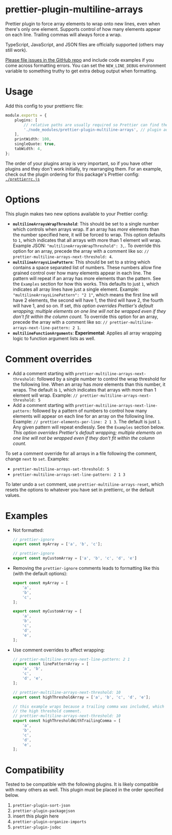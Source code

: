 # prettier-plugin-multiline-arrays

Prettier plugin to force array elements to wrap onto new lines, even when there's only one element. Supports control of how many elements appear on each line. Trailing commas will always force a wrap.

TypeScript, JavaScript, and JSON files are officially supported (others may still work).

[Please file issues in the GitHub repo](https://github.com/electrovir/prettier-plugin-multiline-arrays/issues/new) and include code examples if you come across formatting errors. You can set the `NEW_LINE_DEBUG` environment variable to something truthy to get extra debug output when formatting.

# Usage

Add this config to your prettierrc file:

<!-- example-link: src/readme-examples/prettier-options.example.ts -->

```TypeScript
module.exports = {
    plugins: [
        // relative paths are usually required so Prettier can find the plugin
        './node_modules/prettier-plugin-multiline-arrays', // plugin added here
    ],
    printWidth: 100,
    singleQuote: true,
    tabWidth: 4,
};
```

The order of your plugins array is very important, so if you have other plugins and they don't work initially, try rearranging them. For an example, check out the plugin ordering for this package's Prettier config: [`./prettierrc.js`](https://github.com/electrovir/prettier-plugin-multiline-arrays/blob/main/.prettierrc.js)

# Options

This plugin makes two new options available to your Prettier config:

-   **`multilineArraysWrapThreshold`**: This should be set to a single number which controls when arrays wrap. If an array has _more_ elements than the number specified here, it will be forced to wrap. This option defaults to `1`, which indicates that all arrays with more than 1 element will wrap. Example JSON: `"multilineArraysWrapThreshold": 3,`. To override this option for an array, precede the array with a comment like so: `// prettier-multiline-arrays-next-threshold: 4`.
-   **`multilineArraysLinePattern`**: This should be set to a string which contains a space separated list of numbers. These numbers allow fine grained control over how many elements appear in each line. The pattern will repeat if an array has more elements than the pattern. See the `Examples` section for how this works. This defaults to just `1`, which indicates all array lines have just a single element. Example: `"multilineArraysLinePattern": "2 1"`, which means the first line will have 2 elements, the second will have 1, the third will have 2, the fourth will have 1, and so on. If set, _this option overrides Prettier's default wrapping; multiple elements on one line will not be wrapped even if they don't fit within the column count._ To override this option for an array, precede the array with a comment like so: `// prettier-multiline-arrays-next-line-pattern: 2 1`.
-   **`multilineFunctionArguments`**: **Experimental**: Applies all array wrapping logic to function argument lists as well.

# Comment overrides

-   Add a comment starting with `prettier-multiline-arrays-next-threshold:` followed by a single number to control the wrap threshold for the following line. When an array has _more_ elements than this number, it wraps. The default is `1`, which indicates that arrays with more than 1 element will wrap. Example: `// prettier-multiline-arrays-next-threshold: 5`
-   Add a comment starting with `prettier-multiline-arrays-next-line-pattern:` followed by a pattern of numbers to control how many elements will appear on each line for an array on the following line. Example: `// prettier-elements-per-line: 2 1 3`. The default is just `1`. Any given pattern will repeat endlessly. See the `Examples` section below. _This option overrides Prettier's default wrapping; multiple elements on one line will not be wrapped even if they don't fit within the column count._

To set a comment override for all arrays in a file following the comment, change `next` to `set`. Examples:

-   `prettier-multiline-arrays-set-threshold: 5`
-   `prettier-multiline-arrays-set-line-pattern: 2 1 3`

To later undo a `set` comment, use `prettier-multiline-arrays-reset`, which resets the options to whatever you have set in prettierrc, or the default values.

# Examples

-   Not formatted:

    <!-- example-link: src/readme-examples/not-formatted.example.ts -->

    ```TypeScript
    // prettier-ignore
    export const myArray = ['a', 'b', 'c'];

    // prettier-ignore
    export const myCustomArray = ['a', 'b', 'c', 'd', 'e']
    ```

-   Removing the `prettier-ignore` comments leads to formatting like this (with the default options):

    <!-- example-link: src/readme-examples/formatted.example.ts -->

    ```TypeScript
    export const myArray = [
        'a',
        'b',
        'c',
    ];

    export const myCustomArray = [
        'a',
        'b',
        'c',
        'd',
        'e',
    ];
    ```

-   Use comment overrides to affect wrapping:

    <!-- example-link: src/readme-examples/formatted-with-comments.example.ts -->

    ```TypeScript
    // prettier-multiline-arrays-next-line-pattern: 2 1
    export const linePatternArray = [
        'a', 'b',
        'c',
        'd', 'e',
    ];

    // prettier-multiline-arrays-next-threshold: 10
    export const highThresholdArray = ['a', 'b', 'c', 'd', 'e'];

    // this example wraps because a trailing comma was included, which forces wrapping despite
    // the high threshold comment.
    // prettier-multiline-arrays-next-threshold: 10
    export const highThresholdWithTrailingComma = [
        'a',
        'b',
        'c',
        'd',
        'e',
    ];
    ```

# Compatibility

Tested to be compatible with the following plugins. It is likely compatible with many others as well. This plugin must be placed in the order specified below.

1.  `prettier-plugin-sort-json`
2.  `prettier-plugin-packagejson`
3.  insert this plugin here
4.  `prettier-plugin-organize-imports`
5.  `prettier-plugin-jsdoc`
